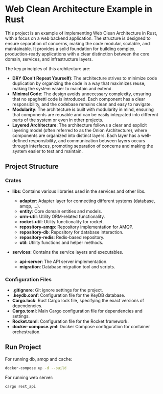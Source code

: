 # Web Clean Architecture Example in Rust

This project is an example of implementing Web Clean Architecture in Rust, with a focus on a web backend application. 
The structure is designed to ensure separation of concerns, making the code modular, scalable, and maintainable. 
It provides a solid foundation for building complex, production-ready applications with a clear distinction between 
the core domain, services, and infrastructure layers.

The key principles of this architecture are:
- **DRY (Don't Repeat Yourself)**: The architecture strives to minimize code duplication by organizing the code 
in a way that maximizes reuse, making the system easier to maintain and extend.
- **Minimal Code**: The design avoids unnecessary complexity, ensuring that no spaghetti code is introduced. 
Each component has a clear responsibility, and the codebase remains clean and easy to navigate.
- **Modularity**: The architecture is built with modularity in mind, ensuring that components are reusable 
and can be easily integrated into different parts of the system or even in other projects.
- **Layered Architecture**: The architecture follows a clear and explicit layering model (often referred to as the Onion Architecture), 
where components are organized into distinct layers. Each layer has a well-defined responsibility, and communication between layers occurs through interfaces, promoting separation of concerns and making the system easier to test and maintain.

## Project Structure

### Crates

- **libs**: Contains various libraries used in the services and other libs.
  - **adapter**: Adapter layer for connecting different systems (database, amqp, ...).
  - **entity**: Core domain entities and models.
  - **orm-util**: Utility ORM-related functionality.
  - **rocket-util**: Utility functionality for rocket.
  - **repository-amqp**: Repository implementation for AMQP.
  - **repository-db**: Repository for database interaction.
  - **repository-redis**: Redis-based repository.
  - **util**: Utility functions and helper methods.

- **services**: Contains the service layers and executables.
  - **api-server**: The API server implementation.
  - **migration**: Database migration tool and scripts.

### Configuration Files

- **.gitignore**: Git ignore settings for the project.
- **.keydb.conf**: Configuration file for the KeyDB database.
- **Cargo.lock**: Rust Cargo lock file, specifying the exact versions of dependencies.
- **Cargo.toml**: Main Cargo configuration file for dependencies and settings.
- **Rocket.toml**: Configuration file for the Rocket framework.
- **docker-compose.yml**: Docker Compose configuration for container orchestration.


## Run Project
For running db, amqp and cache:
```bash
docker-compose up -d --build
```

For running web server:
```bash
cargo rest_api
```
